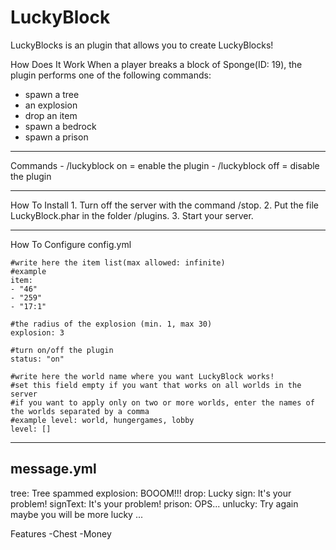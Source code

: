 # LuckyBlock
LuckyBlocks is an plugin that allows you to create LuckyBlocks!

How Does It Work
When a player breaks a block of Sponge(ID: 19), the plugin performs one of the following commands:
- spawn a tree
- an explosion
- drop an item
- spawn a bedrock
- spawn a prison
<hr>
Commands
- /luckyblock on = enable the plugin
- /luckyblock off = disable the plugin

<hr>
How To Install
1. Turn off the server with the command /stop. 
2. Put the file LuckyBlock.phar in the folder /plugins. 
3. Start your server.

<hr>

How To Configure
config.yml

    #write here the item list(max allowed: infinite)
    #example
    item:
    - "46"
    - "259"
    - "17:1"
    
    #the radius of the explosion (min. 1, max 30)
    explosion: 3
    
    #turn on/off the plugin
    status: "on"
    
    #write here the world name where you want LuckyBlock works!
    #set this field empty if you want that works on all worlds in the server
    #if you want to apply only on two or more worlds, enter the names of the worlds separated by a comma
    #example level: world, hungergames, lobby
    level: []
<hr>

message.yml
---
tree: Tree spammed
explosion: BOOOM!!!
drop: Lucky
sign: It's your problem!
signText: It's your problem!
prison: OPS...
unlucky: Try again maybe you will be more lucky
...

Features
-Chest
-Money

